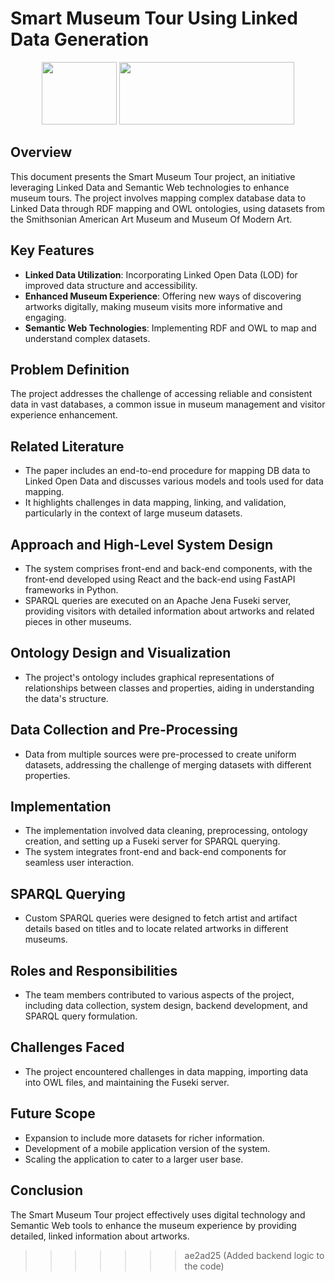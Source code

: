 # Smart Museum Tour Using Linked Data Generation


<p align="center">
  <img src="https://upload.wikimedia.org/wikipedia/commons/thumb/a/a7/React-icon.svg/1150px-React-icon.svg.png" width="120" height="100" />
  <img src="https://fastapi.tiangolo.com/img/logo-margin/logo-teal.png" width="280" height="100" />
</p>

## Overview
This document presents the Smart Museum Tour project, an initiative leveraging Linked Data and Semantic Web technologies to enhance museum tours. The project involves mapping complex database data to Linked Data through RDF mapping and OWL ontologies, using datasets from the Smithsonian American Art Museum and Museum Of Modern Art.

## Key Features
- **Linked Data Utilization**: Incorporating Linked Open Data (LOD) for improved data structure and accessibility.
- **Enhanced Museum Experience**: Offering new ways of discovering artworks digitally, making museum visits more informative and engaging.
- **Semantic Web Technologies**: Implementing RDF and OWL to map and understand complex datasets.

## Problem Definition
The project addresses the challenge of accessing reliable and consistent data in vast databases, a common issue in museum management and visitor experience enhancement.

## Related Literature
- The paper includes an end-to-end procedure for mapping DB data to Linked Open Data and discusses various models and tools used for data mapping.
- It highlights challenges in data mapping, linking, and validation, particularly in the context of large museum datasets.

## Approach and High-Level System Design
- The system comprises front-end and back-end components, with the front-end developed using React and the back-end using FastAPI frameworks in Python.
- SPARQL queries are executed on an Apache Jena Fuseki server, providing visitors with detailed information about artworks and related pieces in other museums.

## Ontology Design and Visualization
- The project's ontology includes graphical representations of relationships between classes and properties, aiding in understanding the data's structure.

## Data Collection and Pre-Processing
- Data from multiple sources were pre-processed to create uniform datasets, addressing the challenge of merging datasets with different properties.

## Implementation
- The implementation involved data cleaning, preprocessing, ontology creation, and setting up a Fuseki server for SPARQL querying.
- The system integrates front-end and back-end components for seamless user interaction.

## SPARQL Querying
- Custom SPARQL queries were designed to fetch artist and artifact details based on titles and to locate related artworks in different museums.

## Roles and Responsibilities
- The team members contributed to various aspects of the project, including data collection, system design, backend development, and SPARQL query formulation.

## Challenges Faced
- The project encountered challenges in data mapping, importing data into OWL files, and maintaining the Fuseki server.

## Future Scope
- Expansion to include more datasets for richer information.
- Development of a mobile application version of the system.
- Scaling the application to cater to a larger user base.

## Conclusion
The Smart Museum Tour project effectively uses digital technology and Semantic Web tools to enhance the museum experience by providing detailed, linked information about artworks.
>>>>>>> ae2ad25 (Added backend logic to the code)
